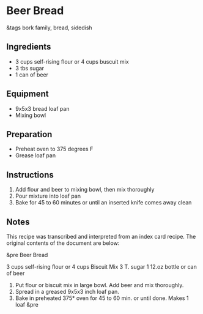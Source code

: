 # Beer Bread

&tags bork family, bread, sidedish

## Ingredients

- 3 cups self-rising flour or 4 cups buscuit mix
- 3 tbs sugar
- 1 can of beer

## Equipment

- 9x5x3 bread loaf pan
- Mixing bowl

## Preparation

- Preheat oven to 375 degrees F
- Grease loaf pan

## Instructions

1. Add flour and beer to mixing bowl, then mix thoroughly
1. Pour mixture into loaf pan
1. Bake for 45 to 60 minutes or until an inserted knife comes away clean

## Notes

This recipe was transcribed and interpreted from an index card recipe. The original contents of the document are below:

&pre
Beer Bread

3 cups self-rising flour or 4 cups Biscuit Mix
3 T. sugar
1 12.oz bottle or can of beer

1. Put flour or biscuit mix in large bowl.
   Add beer and mix thoroughly.
2. Spread in a greased 9x5x3 inch loaf pan.
3. Bake in preheated 375* oven for 45 to 60 min. or
   until done.          Makes 1 loaf
&pre